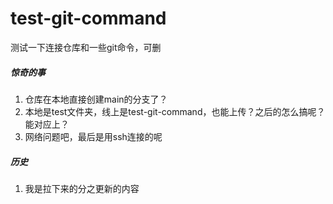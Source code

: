# test-git-command
测试一下连接仓库和一些git命令，可删


##### 惊奇的事
1. 仓库在本地直接创建main的分支了？
2. 本地是test文件夹，线上是test-git-command，也能上传？之后的怎么搞呢？能对应上？
3. 网络问题吧，最后是用ssh连接的呢


##### 历史
1. 我是拉下来的分之更新的内容
